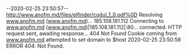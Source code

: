 --2020-02-25 23:50:57--  http://www.anofm.md/files/elfinder/codul_1_0.pdf%0D
Resolving www.anofm.md (www.anofm.md)... 185.108.181.112
Connecting to www.anofm.md (www.anofm.md)|185.108.181.112|:80... connected.
HTTP request sent, awaiting response... 404 Not Found
Cookie coming from www.anofm.md attempted to set domain to $host
2020-02-25 23:50:58 ERROR 404: Not Found.

